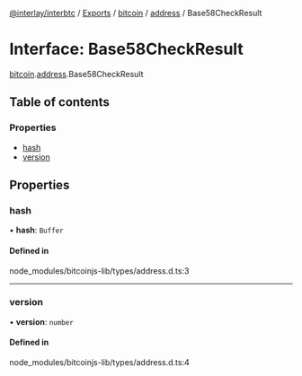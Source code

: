 [@interlay/interbtc](/README.md) / [Exports](/modules.md) / [bitcoin](/modules/bitcoin.md) / [address](/modules/bitcoin.address.md) / Base58CheckResult

# Interface: Base58CheckResult

[bitcoin](/modules/bitcoin.md).[address](/modules/bitcoin.address.md).Base58CheckResult

## Table of contents

### Properties

- [hash](/interfaces/bitcoin.address.Base58CheckResult.md#hash)
- [version](/interfaces/bitcoin.address.Base58CheckResult.md#version)

## Properties

### hash

• **hash**: `Buffer`

#### Defined in

node_modules/bitcoinjs-lib/types/address.d.ts:3

___

### version

• **version**: `number`

#### Defined in

node_modules/bitcoinjs-lib/types/address.d.ts:4
